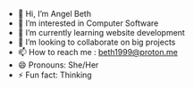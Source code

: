 - 👋 Hi, I’m Angel Beth
- 👀 I’m interested in Computer Software
- 🌱 I’m currently learning website development
- 💞️ I’m looking to collaborate on big projects
- 📫 How to reach me : beth1999@proton.me
- 😄 Pronouns: She/Her
- ⚡ Fun fact: Thinking

<!---
beth1999/beth1999 is a ✨ special ✨ repository because its `README.md` (this file) appears on your GitHub profile.
You can click the Preview link to take a look at your changes.
--->
